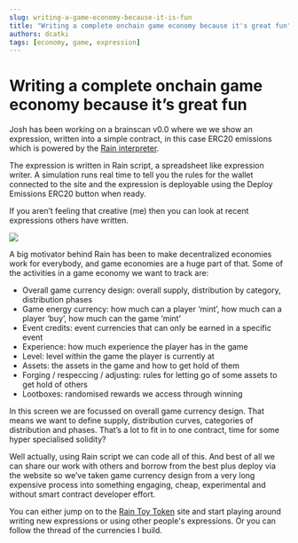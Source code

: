 ```yaml
---
slug: writing-a-game-economy-because-it-is-fun
title: "Writing a complete onchain game economy because it's great fun"
authors: dcatki
tags: [economy, game, expression]
---
```


# Writing a complete onchain game economy because it’s great fun

Josh has been working on a brainscan v0.0 where we we show an expression, written into a simple contract, in this case ERC20 emissions which is powered by the [Rain interpreter](https://docs.rainprotocol.xyz/blog/what-is-rain-interpreter).

The expression is written in Rain script, a spreadsheet like expression writer. A simulation runs real time to tell you the rules for the wallet connected to the site and the expression is deployable using the Deploy Emissions ERC20 button when ready.

<!--truncate-->

If you aren’t feeling that creative (me) then you can look at recent expressions others have written.

![](https://i.imgur.com/utDlSJ5.jpg)

A big motivator behind Rain has been to make decentralized economies work for everybody, and game economies are a huge part of that. Some of the activities in a game economy we want to track are:

* Overall game currency design: overall supply, distribution by category, distribution phases
* Game energy currency: how much can a player ‘mint’, how much can a player ‘buy’, how much can the game ‘mint’
* Event credits: event currencies that can only be earned in a specific event
* Experience: how much experience the player has in the game
* Level: level within the game the player is currently at
* Assets: the assets in the game and how to get hold of them
* Forging / respeccing / adjusting: rules for letting go of some assets to get hold of others
* Lootboxes: randomised rewards we access through winning

In this screen we are focussed on overall game currency design. That means we want to define supply, distribution curves, categories of distribution and phases. That’s a lot to fit in to one contract, time for some hyper specialised solidity?

Well actually, using Rain script we can code all of this. And best of all we can share our work with others and borrow from the best plus deploy via the website so we’ve taken game currency design from a very long expensive process into something engaging, cheap, experimental and without smart contract developer effort. 

You can either jump on to the [Rain Toy Token](https://toy-token.on.fleek.co/) site and start playing around writing new expressions or using other people's expressions. Or you can follow the thread of the currencies I build.